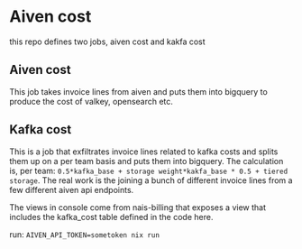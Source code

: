 # Aiven cost
this repo defines two jobs, aiven cost and kakfa cost

## Aiven cost

This job takes invoice lines from aiven and puts them into bigquery to
produce the cost of valkey, opensearch etc.

## Kafka cost
This is a job that exfiltrates invoice lines related to kafka costs
and splits them up on a per team basis and puts them into bigquery.
The calculation is, per team: `0.5*kafka_base + storage
weight*kakfa_base * 0.5 + tiered storage`. The real work is the
joining a bunch of different invoice lines from a few different aiven
api endpoints.

The views in console come from nais-billing that exposes a view that
includes the kafka_cost table defined in the code here.

run: `AIVEN_API_TOKEN=sometoken nix run`

